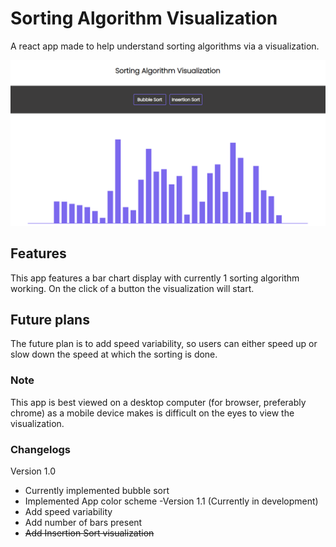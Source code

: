 # Sorting Algorithm Visualization
A react app made to help understand sorting algorithms via a visualization.

![app preview image](./images/app-preview.png)

## Features
This app features a bar chart display with currently 1 sorting algorithm working. On the click of a button the visualization will start.

## Future plans
The future plan is to add speed variability, so users can either speed up or slow down the speed at which the sorting is done.

### Note
This app is best viewed on a desktop computer (for browser, preferably chrome) as a mobile device makes is difficult on the eyes to view the visualization.

### Changelogs
Version 1.0
- Currently implemented bubble sort
- Implemented App color scheme
-Version 1.1 (Currently in development)
- Add speed variability
- Add number of bars present
- ~~Add Insertion Sort visualization~~